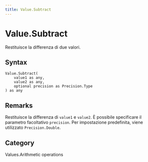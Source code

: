 ```yaml
---
title: Value.Subtract
---
```


# Value.Subtract


Restituisce la differenza di due valori.


## Syntax

```powerquery
Value.Subtract(
    value1 as any,
    value2 as any,
    optional precision as Precision.Type
) as any
```


## Remarks

Restituisce la differenza di <code>value1</code> e <code>value2</code>. È possibile specificare il parametro facoltativo <code>precision</code>. Per impostazione predefinita, viene utilizzato <code>Precision.Double</code>.



## Category
Values.Arithmetic operations

